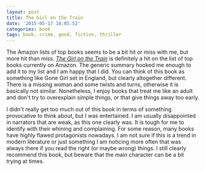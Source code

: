 ```yaml
---
layout: post
title: The Girl on the Train
date: '2015-05-17 18:05:52'
categories: book
tags: book, crime, good, fiction, thriller
---
```


The Amazon lists of top books seems to be a bit hit or miss with me, but
more hit than miss. [*The Girl on the Train*][girl-amazon] is definitely a hit
on the list of top books currently on Amazon. The generic summary hooked me
enough to add it to my list and I am happy that I did. You can think of this book
as something like Gone Girl set in England, but clearly altogether different. There
is a missing woman and some twists and turns, otherwise it is basically not similar.
Nonetheless, I enjoy books that treat me like an adult and don't try to overexplain
simple things, or that give things away too early.

I didn't really get too much out of this book in terms of something provocative to
think about, but I was entertained. I am usually disappointed in narrators that are
weak, as this one clearly was. It is tough for me to identify with their whining and
complaining. For some reason, many books have highly flawed protagonists nowadays. I am
not sure if this is a trend in modern literature or just something I am noticing more
often that was always there if you read the right (or maybe wrong) things. I still
clearly recommend this book, but beware that the main character can be a bit trying
at times.


[girl-amazon]:    http://amzn.com/B00L9B7IKE

